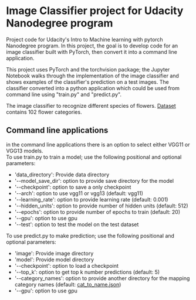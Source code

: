 # Image Classifier project for Udacity Nanodegree program

Project code for Udacity's Intro to Machine learning with pytorch Nanodegree program. In this project, the goal is to develop code for 
an image classifier built with PyTorch, then convert it into a command line application.

This project uses PyTorch and the torchvision package; the Jupyter Notebook walks through the implementation of the 
image classifier and shows examples of the classifier's prediction on a test images. The classifier converted into a python 
application which could be used from command line using "train.py" and "predict.py".

The image classifier to recognize different species of flowers. [Dataset](http://www.robots.ox.ac.uk/~vgg/data/flowers/102/index.html) 
contains 102 flower categories.

## Command line applications
in the command line applications there is an option to select either VGG11 or VGG13 models.\
To use train.py to train a model; use the following positional and optional parameters:
- 'data_directory': Provide data directory
- '--model_save_dir': option to provide save directory for the model
- '--checkpoint': option to save a only checkpoint
- '--arch': option to use vgg11 or vgg13 (default: vgg11)
- '--learning_rate': option to provide learning rate (default: 0.001)
- '--hidden_units': option to provide number of hidden units (default: 512)
- '--epochs': option to provide number of epochs to train (default: 20)
- '--gpu': option to use gpu
- '--test': option to test the model on the test dataset

To use predict.py to make prediction; use the following positional and optional parameters:
- 'image': Provide image directory
- 'model': Provide model directory
- '--checkpoint': option to load a checkpoint
- '--top_k': option to get top k number predictions (default: 5)
- '--category_names': option to provide another directory for the mapping category names (default: [cat_to_name.json](cat_to_name.json))
- '--gpu': option to use gpu
